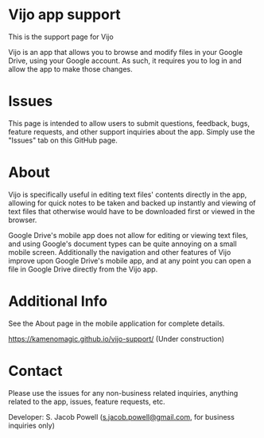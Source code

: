 # Vijo app support

This is the support page for Vijo

Vijo is an app that allows you to browse and modify files in your Google Drive, using your Google account. As such, it requires you to log in and allow the app to make those changes.

# Issues

This page is intended to allow users to submit questions, feedback, bugs, feature requests, and other support inquiries about the app. Simply use the "Issues" tab on this GitHub page.

# About

Vijo is specifically useful in editing text files' contents directly in the app, allowing for quick notes to be taken and backed up instantly and viewing of text files that otherwise would have to be downloaded first or viewed in the browser.

Google Drive's mobile app does not allow for editing or viewing text files, and using Google's document types can be quite annoying on a small mobile screen. Additionally the navigation and other features of Vijo improve upon Google Drive's mobile app, and at any point you can open a file in Google Drive directly from the Vijo app.

# Additional Info

See the About page in the mobile application for complete details.

https://kamenomagic.github.io/vijo-support/ (Under construction)

# Contact

Please use the issues for any non-business related inquiries, anything related to the app, issues, feature requests, etc.

Developer: S. Jacob Powell (s.jacob.powell@gmail.com, for business inquiries only)
